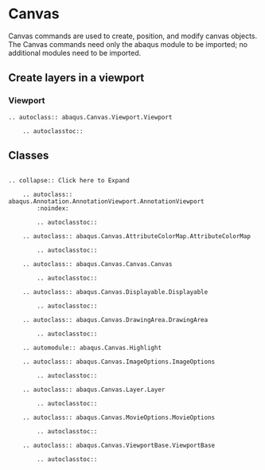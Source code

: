 # Canvas

Canvas commands are used to create, position, and modify canvas objects. The Canvas commands need only the abaqus module to be imported; no additional modules need to be imported.

## Create layers in a viewport

### Viewport

```{eval-rst}
.. autoclass:: abaqus.Canvas.Viewport.Viewport

    .. autoclasstoc::

```

## Classes

```{eval-rst}

.. collapse:: Click here to Expand

    .. autoclass:: abaqus.Annotation.AnnotationViewport.AnnotationViewport
        :noindex:

        .. autoclasstoc::

    .. autoclass:: abaqus.Canvas.AttributeColorMap.AttributeColorMap

        .. autoclasstoc::

    .. autoclass:: abaqus.Canvas.Canvas.Canvas

        .. autoclasstoc::

    .. autoclass:: abaqus.Canvas.Displayable.Displayable

        .. autoclasstoc::

    .. autoclass:: abaqus.Canvas.DrawingArea.DrawingArea

        .. autoclasstoc::

    .. automodule:: abaqus.Canvas.Highlight

    .. autoclass:: abaqus.Canvas.ImageOptions.ImageOptions

        .. autoclasstoc::

    .. autoclass:: abaqus.Canvas.Layer.Layer

        .. autoclasstoc::

    .. autoclass:: abaqus.Canvas.MovieOptions.MovieOptions

        .. autoclasstoc::

    .. autoclass:: abaqus.Canvas.ViewportBase.ViewportBase

        .. autoclasstoc::
```

